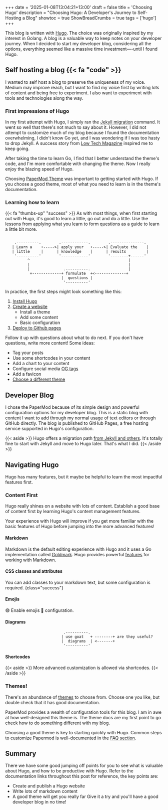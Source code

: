 +++
date = '2025-01-08T13:04:21+13:00'
draft = false
title = 'Choosing Hugo'
description = "Choosing Hugo: A Developer's Journey to Self-Hosting a Blog"
showtoc = true
ShowBreadCrumbs = true
tags = ['hugo']
+++

This blog is written with [Hugo](https://gohugo.io/). The choice was originally inspired by my interest in Golang. A blog is a valuable way to keep notes on your developer journey. When I decided to start my developer blog, considering all the options, everything seemed like a massive time investment—-until I found Hugo.

<!--more-->

## Self hosting a blog {{< fa "code" >}}

I wanted to self host a blog to preserve the uniqueness of my voice. Medium may improve reach, but I want to find my voice first by writing lots of content and being free to experiment. I also want to experiment with tools and technologies along the way.

### First impressions of Hugo

In my first attempt with Hugo, I simply ran the [Jekyll migration](https://gohugo.io/tools/migrations/) command. It went so well that there's not much to say about it. However, I did not attempt to customize much of my blog because I found the documentation overwhelming, I didn't know Go yet, and I was wondering if I was too hasty to drop Jekyll. A success story from [Low Tech Magazine](https://solar.lowtechmagazine.com/2023/06/rebuilding-a-solar-powered-website/) inspired me to keep going. 

After taking the time to learn Go, I find that I better understand the theme's code, and I'm more comfortable with changing the theme. Now I really enjoy the blazing speed of Hugo.

Choosing [PaperMod Theme](https://adityatelange.github.io/hugo-PaperMod/) was important to getting started with Hugo. If you choose a good theme, most of what you need to learn is in the theme's documentation.

### Learning how to learn

{{< fa "thumbs-up" "success" >}} As with most things, when first starting out with Hugo, it's good to learn a little, go out and do a little. Use the lessons from applying what you learn to form questions as a guide to learn a little bit more.

```goat

    .----------.        .------------.        .---------------.
   | Learn a    +----->| apply your   +----->| Evaluate the    |
   | little     |      | knowledge    |      | results         |
    '----------'        '------------'        '--------+------'
          ^                                            |
          |                                            |
          |               .----------.                 |
           +-------------+ formulate  +<--------------+
                         |  questions |
                          '----------'
```

In practice, the first steps might look something like this:
1. [Install Hugo](https://gohugo.io/installation/)
2. [Create a website](https://gohugo.io/getting-started/quick-start/)
    - Install a theme
    - Add some content
    - Basic configuration
3.  [Deploy to Github pages](https://gohugo.io/hosting-and-deployment/hosting-on-github/) 

Follow it up with questions about what to do next. If you don't have questions, write more content! Some ideas:
- Tag your posts
- Use some shortcodes in your content
- Add a chart to your content
- Configure social media [OG tags](https://ogp.me/)
- Add a favicon
- [Choose a different theme](https://themes.gohugo.io/)

## Developer Blog

I chose the PaperMod because of its simple design and powerful configuration options for my developer blog. This is a static blog with content I want to add through my normal usage of text editors or through GitHub directly. The blog is published to GitHub Pages, a free hosting service supported in Hugo's configuration. 

{{< aside >}}
Hugo offers a migration path [from Jekyll and others](https://gohugo.io/tools/migrations/). It's totally fine to start with Jekyll and move to Hugo later. That's what I did.
{{< /aside >}}

## Navigating Hugo

Hugo has many features, but it maybe be helpful to learn the most impactful features first.

### Content First
Hugo really shines on a website with lots of content. Establish a good base of content first by learning Hugo's content management features.

Your experience with Hugo will improve if you get more familiar with the basic features of Hugo before jumping into the more advanced features!

#### Markdown
Markdown is the default editing experience with Hugo and it uses a Go implementation called [Goldmark](https://github.com/yuin/goldmark/). Hugo provides powerful [features](https://gohugo.io/content-management/markdown-attributes/) for working with Markdown.

#### CSS classes and attributes
You can add classes to your markdown text, but some configuration is required.
{class="success"}

#### Emojis
:smile: Enable emojis :blue_heart: configuration.

#### Diagrams

```goat
                          .----------.                 
                         | use goat   + --------+ are they useful?
                         |  diagrams  | <-------+
                          '----------'
```
#### Shortcodes
{{< aside >}}
More advanced customization is allowed via shortcodes.
{{< /aside >}}

### Themes!

There's an abundance of [themes](https://themes.gohugo.io/) to choose from. Choose one you like, but double check that it has good documentation.

PaperMod provides a wealth of configuration tools for this blog. I am in awe at how well-designed this theme is. The theme docs are my first point to go check how to do something different with my blog.

Choosing a good theme is key to starting quickly with Hugo. Common steps to customize Papermod is well-documented in the [FAQ section](https://adityatelange.github.io/hugo-PaperMod/posts/papermod/papermod-faq/).

## Summary
There we have some good jumping off points for you to see what is valuable about Hugo, and how to be productive with Hugo. Refer to the documentation links throughout this post for reference, the key points are:
- Create and publish a Hugo website
- Write lots of markdown content
- A good theme will get you really far
Give it a try and you'll have a good developer blog in no time!
